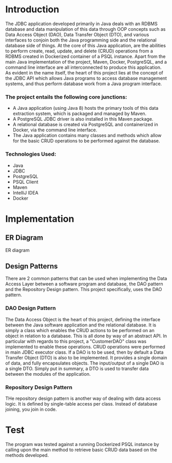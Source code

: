 # Introduction

The JDBC application developed primarily in Java deals with an RDBMS database and data manipulation of this data through OOP concepts such as Data Access Object (DAO), Data Transfer Object (DTO), and various interfaces to conjoin both the Java programming side and the relational database side of things. At the core of this Java application, are the abilities to perform create, read, update, and delete (CRUD) operations from a RDBMS created in Dockerized container of a PSQL instance. 
Apart from the main Java implementation of the project, Maven, Docker, PostgreSQL, and a command line interface are all interconnected to produce this application. As evident in the name itself, the heart of this project lies at the concept of the JDBC API which allows Java programs to access database management systems, and thus perform database work from a Java program interface.

### The project entails the following core junctions:
- A Java application (using Java 8) hosts the primary tools of this data extraction system, which is packaged and managed by Maven. 
- A PostgreSQL JDBC driver is also installed in this Maven package. 
- A relational database is created via PostgreSQL and containerized in Docker, via the command line interface.
- The Java application contains many classes and methods which allow for the basic CRUD operations to be performed against the database.
 
### Technologies Used:
* Java
* JDBC
* PostgreSQL
* PSQL Client
* Maven
* IntelliJ IDEA
* Docker


# Implementation
## ER Diagram
ER diagram

## Design Patterns
There are 2 common patterns that can be used when implementing the Data Access Layer between a software program and database, the DAO pattern and the Repository Design pattern. This project specifically, uses the DAO pattern.

### DAO Design Pattern
The Data Access Object is the heart of this project, defining the interface between the Java software application and the relational database. It is simply a class which enables the CRUD actions to be performed on an object in relation to a database. This is all done by way of an abstract API. In particular with regards to this project, a "CustomerDAO" class was implemented to enable these operations. CRUD operations were performed in main JDBC executor class. 
If a DAO is to be used, then by default a Data Transfer Object (DTO) is also to be implemented. It provides a single domain of data, and fully encapsulates objects. The input/output of a single DAO is a single DTO. Simply put in summary, a DTO is used to transfer data between the modules of the application.

### Repository Design Pattern
THe repository design pattern is another way of dealing with data access logic. It is defined by single-table access per class. Instead of database joining, you join in code. 

# Test
The program was tested against a running Dockerized PSQL instance by calling upon the main method to retrieve basic CRUD data based on the methods developed. 